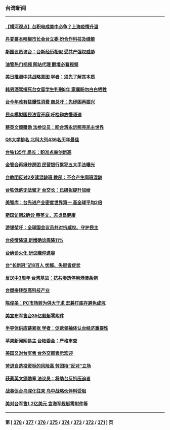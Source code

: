 ### 台湾新闻
---
#### [【横河观点】台积电成美中必争？上海疫情升温](../../pages/ncid1349361/n13756147.md?06100845) 
#### [丹麦哥本哈根市长会台立委 盼合作科技及绿能](../../pages/ncid1349361/n13755894.md?06100845) 
#### [斯国议员访台：台斯经历相似 受共产强权威胁](../../pages/ncid1349361/n13755821.md?06100845) 
#### [油管热门视频 网站代理 翻墙必看视频](http://209.222.30.114:81/youtube.html?06100845)
#### [美日推测中共战略意图  学者：须先了解其本质](../../pages/ncid1349361/n13755236.md?06100845) 
#### [韩男酒驾撞死台女留学生判刑8年 家属盼勿白白牺牲](../../pages/ncid1349361/n13755896.md?06100845) 
#### [台今年难有猛爆性消费 商总吁：先纾困再振兴](../../pages/ncid1349361/n13755864.md?06100845) 
#### [民众模拟国民法官开庭 吁检辩放慢语速](../../pages/ncid1349361/n13755899.md?06100845) 
#### [蔡英文颁赠勋 法参议员：盼台湾永远照亮民主世界](../../pages/ncid1349361/n13755869.md?06100845) 
#### [QS大学排名 北科大列436名历年最佳](../../pages/ncid1349361/n13755881.md?06100845) 
#### [台铁135年 局长：盼准点率创新高](../../pages/ncid1349361/n13755882.md?06100845) 
#### [金管会再揪炒房团 民营银行累犯五大手法曝光](../../pages/ncid1349361/n13755873.md?06100845) 
#### [台教团反对2岁读混龄班 教部：不会产生同班混龄](../../pages/ncid1349361/n13755877.md?06100845) 
#### [台铁低薪无法留才 台交长：已研拟提升加给](../../pages/ncid1349361/n13755879.md?06100845) 
#### [美智库：台先进产业密度世界第一 高全球平均2倍](../../pages/ncid1349361/n13755866.md?06100845) 
#### [斯国访团2确诊 蔡英文、苏贞昌健康](../../pages/ncid1349361/n13755840.md?06100845) 
#### [游锡堃吁：全球国会议员共对抗威权、守护民主](../../pages/ncid1349361/n13755792.md?06100845) 
#### [台疫情降温 新增确诊周降11%](../../pages/ncid1349361/n13755826.md?06100845) 
#### [台确诊火化 研议瞻仰遗容](../../pages/ncid1349361/n13755828.md?06100845) 
#### [台“长新冠”近8百人 忧郁、失眠皆症状](../../pages/ncid1349361/n13755817.md?06100845) 
#### [反送中3周年 台湾基进：抗共渗透停用港澳条例](../../pages/ncid1349361/n13755772.md?06100845) 
#### [台塑拼转型高科技产业](../../pages/ncid1349361/n13755819.md?06100845) 
#### [陈俊圣：PC市场转为供大于求 宏碁盯库存避免成坑](../../pages/ncid1349361/n13755775.md?06100845) 
#### [美宣布军售台35亿舰艇零附件](../../pages/ncid1349361/n13755777.md?06100845) 
#### [半导体供应链紧张 学者：促欧领袖体认台经济重要性](../../pages/ncid1349361/n13755730.md?06100845) 
#### [苹果新闻网易主 台陆委会：严格审查](../../pages/ncid1349361/n13755740.md?06100845) 
#### [美国又对台军售 台外交部表示欢迎](../../pages/ncid1349361/n13755756.md?06100845) 
#### [劳退自选投资标的风险高 劳团持“反对”立场](../../pages/ncid1349361/n13755672.md?06100845) 
#### [获蔡英文颁勋章 法议员：将助台反抗压迫者](../../pages/ncid1349361/n13755626.md?06100845) 
#### [战事促台乌深化往来 乌中战略伙伴料受阻](../../pages/ncid1349361/n13755697.md?06100845) 
#### [美对台军售1.2亿美元 含海军舰艇零附件等](../../pages/ncid1349361/n13755533.md?06100845) 

---
#### 第 [ [378](./378.md?06100845) / [377](./377.md?06100845) / [376](./376.md?06100845) / [375](./375.md?06100845) / [374](./374.md?06100845) / [373](./373.md?06100845) / [372](./372.md?06100845) / [371](./371.md?06100845) ] 页
